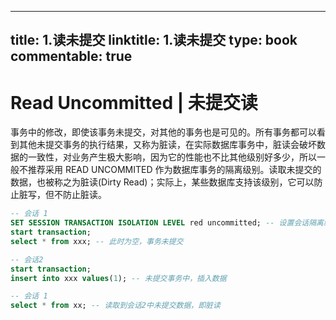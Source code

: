 
---
title: 1.读未提交
linktitle: 1.读未提交
type: book
commentable: true
---

# Read Uncommitted | 未提交读

事务中的修改，即使该事务未提交，对其他的事务也是可见的。所有事务都可以看到其他未提交事务的执行结果，又称为脏读，在实际数据库事务中，脏读会破坏数据的一致性，对业务产生极大影响，因为它的性能也不比其他级别好多少，所以一般不推荐采用 READ UNCOMMITED 作为数据库事务的隔离级别。读取未提交的数据，也被称之为脏读(Dirty Read)；实际上，某些数据库支持该级别，它可以防止脏写，但不防止脏读。

```sql
-- 会话 1
SET SESSION TRANSACTION ISOLATION LEVEL red uncommitted; -- 设置会话隔离级别为未提交读
start transaction;
select * from xxx; -- 此时为空，事务未提交

-- 会话2
start transaction;
insert into xxx values(1); -- 未提交事务中，插入数据

-- 会话 1
select * from xx; -- 读取到会话2中未提交数据，即脏读
```

    